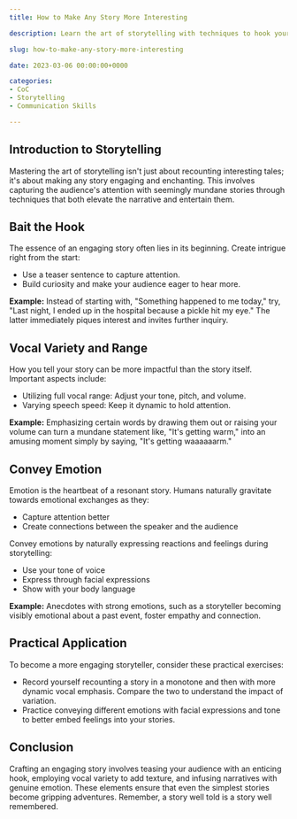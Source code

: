 ```yaml
---
title: How to Make Any Story More Interesting

description: Learn the art of storytelling with techniques to hook your audience, keep them engaged, and convey emotion effectively.

slug: how-to-make-any-story-more-interesting

date: 2023-03-06 00:00:00+0000

categories:
- CoC
- Storytelling
- Communication Skills

---
```


## Introduction to Storytelling

Mastering the art of storytelling isn't just about recounting interesting tales; it's about making any story engaging and enchanting. This involves capturing the audience's attention with seemingly mundane stories through techniques that both elevate the narrative and entertain them.

## Bait the Hook

The essence of an engaging story often lies in its beginning. Create intrigue right from the start:

* Use a teaser sentence to capture attention.
* Build curiosity and make your audience eager to hear more.

**Example:** Instead of starting with, "Something happened to me today," try, "Last night, I ended up in the hospital because a pickle hit my eye." The latter immediately piques interest and invites further inquiry.

## Vocal Variety and Range

How you tell your story can be more impactful than the story itself. Important aspects include:

* Utilizing full vocal range: Adjust your tone, pitch, and volume.
* Varying speech speed: Keep it dynamic to hold attention.

**Example:** Emphasizing certain words by drawing them out or raising your volume can turn a mundane statement like, "It's getting warm," into an amusing moment simply by saying, "It's getting waaaaaarm."

## Convey Emotion

Emotion is the heartbeat of a resonant story. Humans naturally gravitate towards emotional exchanges as they:

* Capture attention better
* Create connections between the speaker and the audience

Convey emotions by naturally expressing reactions and feelings during storytelling:

* Use your tone of voice
* Express through facial expressions
* Show with your body language

**Example:** Anecdotes with strong emotions, such as a storyteller becoming visibly emotional about a past event, foster empathy and connection.

## Practical Application

To become a more engaging storyteller, consider these practical exercises:

* Record yourself recounting a story in a monotone and then with more dynamic vocal emphasis. Compare the two to understand the impact of variation.
* Practice conveying different emotions with facial expressions and tone to better embed feelings into your stories.

## Conclusion

Crafting an engaging story involves teasing your audience with an enticing hook, employing vocal variety to add texture, and infusing narratives with genuine emotion. These elements ensure that even the simplest stories become gripping adventures. Remember, a story well told is a story well remembered.
